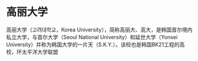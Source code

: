 # 高丽大学

高丽大学（고려대학교，Korea University），简称高丽大、高大，是韩国首尔境内私立大学，与首尔大学（Seoul National University）和延世大学（Yonsei University）并称为韩国大学的一片天（S.K.Y.）。该校也是韩国BK21工程的高校，环太平洋大学联盟